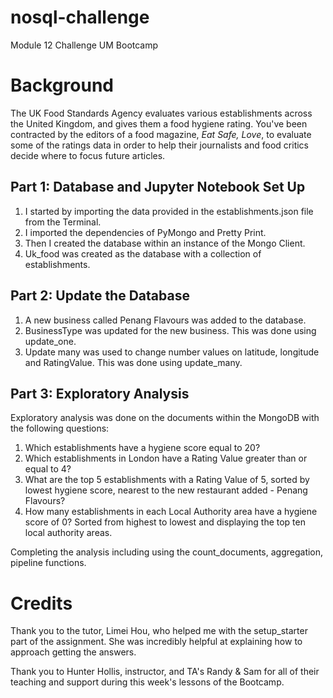 # nosql-challenge
Module 12 Challenge UM Bootcamp

# Background
The UK Food Standards Agency evaluates various establishments across the United Kingdom, and gives them a food hygiene rating.  You've been contracted by the editors of a food magazine, *Eat Safe, Love*, to evaluate some of the ratings data in order to help their journalists and food critics decide where to focus future articles.

## Part 1: Database and Jupyter Notebook Set Up
1. I started by importing the data provided in the establishments.json file from the Terminal.
2. I imported the dependencies of PyMongo and Pretty Print.
3. Then I created the database within an instance of the Mongo Client.
4. Uk_food was created as the database with a collection of establishments.

## Part 2: Update the Database
1. A new business called Penang Flavours was added to the database. 
2. BusinessType was updated for the new business. This was done using update_one.
3. Update many was used to change number values on latitude, longitude and RatingValue.  This was done using update_many.

## Part 3: Exploratory Analysis
Exploratory analysis was done on the documents within the MongoDB with the following questions:
1. Which establishments have a hygiene score equal to 20?
2. Which establishments in London have a Rating Value greater than or equal to 4?
3. What are the top 5 establishments with a Rating Value of 5, sorted by lowest hygiene score, nearest to the new restaurant added - Penang Flavours?
4. How many establishments in each Local Authority area have a hygiene score of 0?  Sorted from highest to lowest and displaying the top ten local authority areas.

Completing the analysis including using the count_documents, aggregation, pipeline functions.

# Credits
Thank you to the tutor, Limei Hou, who helped me with the setup_starter  part of the assignment.  She was incredibly helpful at explaining how to approach getting the answers.

Thank you to Hunter Hollis, instructor, and TA's Randy & Sam for all of their teaching and support during this week's lessons of the Bootcamp.
